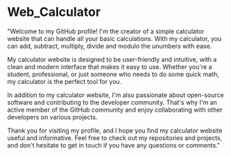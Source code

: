 # Web_Calculator
"Welcome to my GitHub profile! I'm the creator of a simple calculator website that can handle all your basic calculations. With my calculator, you can add, subtract, multiply, divide and modulo the unumbers with ease.

My calculator website is designed to be user-friendly and intuitive, with a clean and modern interface that makes it easy to use. Whether you're a student, professional, or just someone who needs to do some quick math, my calculator is the perfect tool for you.

In addition to my calculator website, I'm also passionate about open-source software and contributing to the developer community. That's why I'm an active member of the GitHub community and enjoy collaborating with other developers on various projects.

Thank you for visiting my profile, and I hope you find my calculator website useful and informative. Feel free to check out my repositories and projects, and don't hesitate to get in touch if you have any questions or comments."
